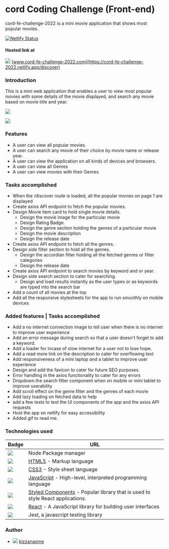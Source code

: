 # cord Coding Challenge (Front-end)
 
cord-fe-challenge-2022 is a mini movie application that shows most popular movies.
 
[![Netlify Status](https://api.netlify.com/api/v1/badges/843d8551-2064-453d-b340-0b56f14a4ad5/deploy-status)](https://app.netlify.com/sites/idyllic-crostata-e3b5be/deploys)
 
#### Hosted link at
 
<img src="https://img.shields.io/badge/Netlify-00C7B7?style=for-the-badge&logo=netlify&logoColor=white "/>  [www.cord-fe-challenge-2022.com](https://cord-fe-challenge-2022.netlify.app/discover)
 
### Introduction
 
This is a mini web application that enables a user to view most popular movies with some details of the movie displayed, and search any movie based on movie title and year.

![](mainCord.gif)

![](cord.gif)
 
 
### Features
 
- A user can view all popular movies.
- A user can search any movie of their choice by movie name or release year.
- A user can view the application on all kinds of devices and browsers.
- A user can view all Genres
- A user can view movies with their Genres
 
### Tasks accomplished
 
- When the /discover route is loaded, all the popular movies on page 1 are displayed
- Create axios API endpoint to fetch the popular movies.
- Design Movie item card to hold single movie details.
   - Design the movie image for the particular movie
   - Design Rating Badge.
   - Design the genre section holding the genres of a particular movie
   - Design the movie description
   - Design the release date
- Create axios API endpoint to fetch all the genres.
- Design side filter section to hold all the genres.
   - Design the accordian filter holding all the fetched genres or filter categories
   - Design the release date
- Create axios API endpoint to search movies by keyword and or year.
- Design side search section to cater for searching.
   - Design and load results instantly as the user types or as keywords are typed into the search bar
- Add a count of all movies at the top
- Add all the responsive stylesheets for the app to run smoothly on mobile devices
 
### Added features | Tasks accomplished
 
- Add a no internet connection image to tell user when there is no internet to improve user experience
- Add an error message during search so that a user doesn't forget to add a keyword.
- Add a loader for incase of slow internet for a user not to lose hope.
- Add a read more link on the description to cater for overflowing text
- Add responsiveness of a mini laptop and a tablet to improve user experience
- Design and add the favicon to cater for future SEO purposes.
- Error handling in the axios functionality to cater for any errors
- Dropdown the search filter component when on mobile or mini tablet to improve userability
- Add scroll effect on the genre filter and the genres of each movie
- Add lazy loading on fetched data to help
- add a few tests to test the UI components of the app and the axios API requests
- Host the app on netlify for easy accessibility
- Added gif to read me.
 
### Technologies used
 
| Badge                | URL                  |
| -------------------- | -------------------- |
| <img src="https://img.shields.io/badge/npm-CB3837?style=for-the-badge&logo=npm&logoColor=white"/> | Node Package manager |
| <img src="https://img.shields.io/badge/HTML5-E34F26?style=for-the-badge&logo=html5&logoColor=white"/> | [HTML5](https://html.com/) - Markup language |
| <img src="https://img.shields.io/badge/CSS3-1572B6?style=for-the-badge&logo=css3&logoColor=white"/> | [CSS3](https://css-tricks.com/) - Style sheet language |
| <img src="https://img.shields.io/badge/JavaScript-323330?style=for-the-badge&logo=javascript&logoColor=F7DF1E"/> | [JavaScript](https://www.javascript.com/) - High-level, interpreted programming language |
| <img src="https://img.shields.io/badge/styled--components-DB7093?style=for-the-badge&logo=styled-components&logoColor=white"/> | [Styled Components](https://styled-components.com/) - Popular library that is used to style React applications. |
| <img src="https://img.shields.io/badge/React-20232A?style=for-the-badge&logo=react&logoColor=61DAFB"/> | [React](https://reactjs.org/docs/getting-started.html) - A JavaScript library for building user interfaces |
| <img src="https://img.shields.io/badge/Jest-C21325?style=for-the-badge&logo=jest&logoColor=white"/> | Jest, a javascript testing library |
 
 
### Author
- <img src="https://img.shields.io/badge/GitHub-100000?style=for-the-badge&logo=github&logoColor=white"/>  [kizzanaome](https://github.com/kizzanaome)
